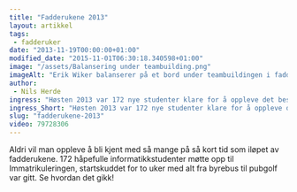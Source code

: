 ```yaml
---
title: "Fadderukene 2013"
layout: artikkel 
tags: 
 - fadderuker
date: "2013-11-19T00:00:00+01:00"
modified_date: "2015-11-01T06:30:18.340598+01:00"
image: "/assets/Balansering under teambuilding.png"
imageAlt: "Erik Wiker balanserer på et bord under teambuildingen i fadderukene 2013"
author:
 - Nils Herde
ingress: "Høsten 2013 var 172 nye studenter klare for å oppleve det beste Trondheim har å tilby av studentliv. Her er historien om høstens fadderuker!"
ingress_Short: "Høsten 2013 var 172 nye studenter klare for å oppleve det beste Trondheim har å tilby av studentliv"
slug: "fadderukene-2013"
video: 79728306
---
```

Aldri vil man oppleve å bli kjent med så mange på så kort tid som iløpet av fadderukene. 172 håpefulle informatikkstudenter møtte opp til Immatrikuleringen, startskuddet for to uker med alt fra byrebus til pubgolf var gitt. Se hvordan det gikk!